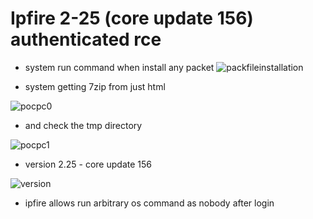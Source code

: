 # Ipfire 2-25 (core update 156) authenticated rce

- system run command when install any packet
![packfileinstallation](https://user-images.githubusercontent.com/29048982/118332497-ddca6600-b512-11eb-800d-743975184dc6.png)

- system getting 7zip from just html

![pocpc0](https://user-images.githubusercontent.com/29048982/118332642-15391280-b513-11eb-9b6a-0465443ea6b7.png)

- and check the tmp directory

![pocpc1](https://user-images.githubusercontent.com/29048982/118332771-4dd8ec00-b513-11eb-8931-39fb4e84c8e2.png)

- version 2.25 - core update 156

![version](https://user-images.githubusercontent.com/29048982/118335575-a1016d80-b518-11eb-961b-d51230f45b96.png)

- ipfire allows run arbitrary os command as nobody after login

